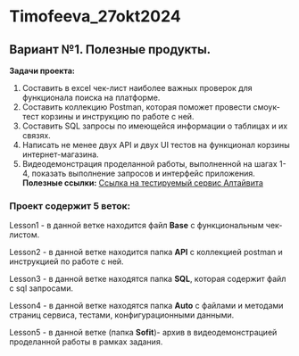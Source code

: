 # Timofeeva_27okt2024
## Вариант №1. Полезные продукты.
**Задачи проекта:**
1. Составить в excel чек-лист наиболее важных проверок для функционала поиска на платформе.
2. Составить коллекцию Postman, которая поможет провести смоук-тест корзины и инструкцию по работе с ней.
3. Составить SQL запросы по имеющейся информации о таблицах и их связях.
4. Написать не менее двух API и двух UI тестов на функционал корзины интернет-магазина.
5. Видеодемонстрация проделанной работы, выполненной на шагах 1-4, показать выполнение запросов и интерфейс приложения.
**Полезные ссылки:**
[Ссылка на тестируемый сервис Алтайвита](https://github.com/.)

### Проект содержит 5 веток:
Lesson1 - в данной ветке находится файл **Base** с функциональным чек-листом.

Lesson2 - в данной ветке находится папка **API** с коллекцией postman и инструкцией по работе с ней.

Lesson3 - в данной ветке находятся папка **SQL**, которая содержит файл с  sql запросами.

Lesson4 - в данной ветке находятся папка **Auto** c файлами и методами страниц сервиса, тестами, конфигурационными данными.

Lesson5 - в данной ветке (папка **Sofit**)- архив в видеодемонстрацией проделанной работы в рамках задания.


